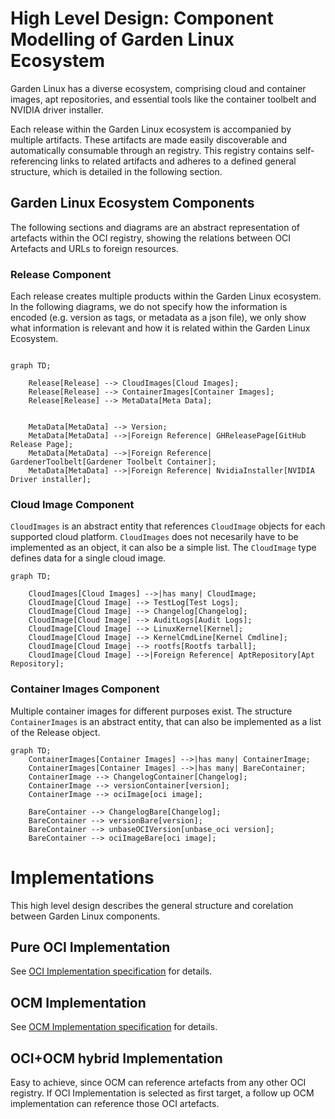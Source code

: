 # High Level Design: Component Modelling of Garden Linux Ecosystem

Garden Linux has a diverse ecosystem, comprising cloud and container images, apt repositories, and essential tools like the container toolbelt and NVIDIA driver installer. 

Each release within the Garden Linux ecosystem is accompanied by multiple artifacts. 
These artifacts are made easily discoverable and automatically consumable through an registry.
This registry contains self-referencing links to related artifacts and adheres to a defined general structure, which is detailed in the following section.



## Garden Linux Ecosystem Components

The following sections and diagrams are an abstract representation of artefacts within the OCI registry,
showing the relations between OCI Artefacts and URLs to foreign resources.

### Release Component
Each release creates multiple products within the Garden Linux ecosystem. 
In the following diagrams, we do not specify how the information is encoded (e.g. version as tags, or metadata as a json file),
we only show what information is relevant and how it is related within the Garden Linux Ecosystem.
```mermaid

graph TD;

    Release[Release] --> CloudImages[Cloud Images];
    Release[Release] --> ContainerImages[Container Images];
    Release[Release] --> MetaData[Meta Data];


    MetaData[MetaData] --> Version;
    MetaData[MetaData] -->|Foreign Reference| GHReleasePage[GitHub Release Page];
    MetaData[MetaData] -->|Foreign Reference| GardenerToolbelt[Gardener Toolbelt Container];
    MetaData[MetaData] -->|Foreign Reference| NvidiaInstaller[NVIDIA Driver installer];

```


### Cloud Image Component 
`CloudImages` is an abstract entity that references `CloudImage` objects for each supported cloud platform.
`CloudImages` does not necesarily have to be implemented as an object, it can also be a simple list.
The `CloudImage` type defines data for a single cloud image.


```mermaid
graph TD;

    CloudImages[Cloud Images] -->|has many| CloudImage;
    CloudImage[Cloud Image] --> TestLog[Test Logs];
    CloudImage[Cloud Image] --> Changelog[Changelog];
    CloudImage[Cloud Image] --> AuditLogs[Audit Logs];
    CloudImage[Cloud Image] --> LinuxKernel[Kernel];
    CloudImage[Cloud Image] --> KernelCmdLine[Kernel Cmdline];
    CloudImage[Cloud Image] --> rootfs[Rootfs tarball];
    CloudImage[Cloud Image] -->|Foreign Reference| AptRepository[Apt Repository];

```



### Container Images Component

Multiple container images for different purposes exist.
The structure `ContainerImages` is an abstract entity, that can also be implemented as a list of the Release object.


```mermaid
graph TD;
    ContainerImages[Container Images] -->|has many| ContainerImage;
    ContainerImages[Container Images] -->|has many| BareContainer;
    ContainerImage --> ChangelogContainer[Changelog];
    ContainerImage --> versionContainer[version];
    ContainerImage --> ociImage[oci image];

    BareContainer --> ChangelogBare[Changelog];
    BareContainer --> versionBare[version];
    BareContainer --> unbaseOCIVersion[unbase_oci version];
    BareContainer --> ociImageBare[oci image];
```


# Implementations

This high level design describes the general structure and corelation between Garden Linux components.

## Pure OCI Implementation
See [OCI Implementation specification](oci-implementation-specification.md) for details.

## OCM Implementation 

See [OCM Implementation specification](ocm-implementation-specification.md) for details.


## OCI+OCM hybrid Implementation 

Easy to achieve, since OCM can reference artefacts from any other OCI registry. 
If OCI Implementation is selected as first target, a follow up OCM implementation can reference those 
OCI artefacts.


